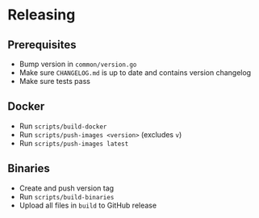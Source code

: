 # Releasing

## Prerequisites

- Bump version in `common/version.go`
- Make sure `CHANGELOG.md` is up to date and contains version changelog
- Make sure tests pass

## Docker

- Run `scripts/build-docker`
- Run `scripts/push-images <version>` (excludes `v`)
- Run `scripts/push-images latest`

## Binaries

- Create and push version tag
- Run `scripts/build-binaries`
- Upload all files in `build` to GitHub release
